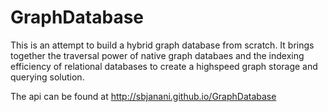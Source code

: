 GraphDatabase
=============
This is an attempt to build a hybrid graph database from scratch. It brings together the traversal power of native graph databaes and the indexing efficiency of relational databases to create a highspeed graph storage and querying solution.

The api can be found at http://sbjanani.github.io/GraphDatabase
